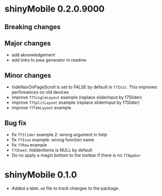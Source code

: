# shinyMobile 0.2.0.9000

## Breaking changes

## Major changes
- add aknowledgement
- add links to pwa generator in readme

## Minor changes
- hideNavOnPageScroll is set to FALSE by default in `f7Init`. This improves perfomances
on old devices
- improve `f7SingleLayout` example (replace sliderInput by f7Slider)
- improve `f7SplitLayout` example (replace sliderInput by f7Slider)
- improve `f7TabLayout` example

## Bug fix
- fix `f7Slider` example 2: wrong argument in help
- fix `f7Icon` example: wrong function name
- fix `f7Row` example
- `f7Sheet`: hiddenItems is NULL by default
- Do no apply a magin bottom to the toolbar if there is no `f7Appbar`


# shinyMobile 0.1.0

* Added a `NEWS.md` file to track changes to the package.
